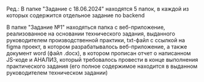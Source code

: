 Ред.: В папке "Задание с 18.06.2024" находятся 5 папок, в каждой из которых содержится отдельное задание по backend

В папке "Задание №1" находяться папка с веб-приложение, реализованное на основании технического задания, выданного руководителем производственной практики, txt-файл с ссылкой на figma проект, в котором разрабатывалось веб-приложение, а также документ word (файл .docx), в котором прописан отчет о написанном JS-коде и АНАЛИЗ, который требовалось провести в конце выполнения практического задания (его полное содержимое находится в выданном руководителем техническом задании)
